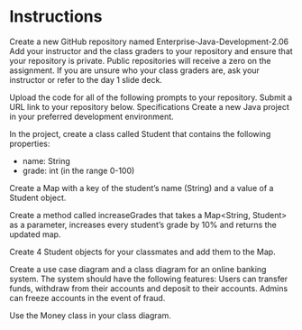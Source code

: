# Instructions
Create a new GitHub repository named Enterprise-Java-Development-2.06
Add your instructor and the class graders to your repository and ensure that your repository is private. Public repositories will receive a zero on the assignment.
If you are unsure who your class graders are, ask your instructor or refer to the day 1 slide deck.

Upload the code for all of the following prompts to your repository.
Submit a URL link to your repository below.
Specifications
Create a new Java project in your preferred development environment.

In the project, create a class called Student that contains the following properties:

- name: String
- grade: int (in the range 0-100)

Create a Map with a key of the student’s name (String) and a value of a Student object.

Create a method called increaseGrades that takes a Map<String, Student> as a parameter, increases every student’s grade by 10% and returns the updated map.

Create 4 Student objects for your classmates and add them to the Map.

Create a use case diagram and a class diagram for an online banking system. The system should have the following features:
Users can transfer funds, withdraw from their accounts and deposit to their accounts.
Admins can freeze accounts in the event of fraud.

Use the Money class in your class diagram.
